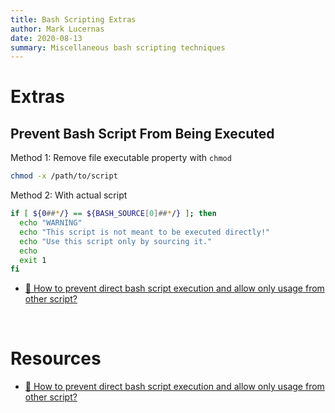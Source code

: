 ```yaml
---
title: Bash Scripting Extras
author: Mark Lucernas
date: 2020-08-13
summary: Miscellaneous bash scripting techniques
---
```



# Extras

## Prevent Bash Script From Being Executed

Method 1: Remove file executable property with `chmod`

```sh
chmod -x /path/to/script
```

Method 2: With actual script

```sh
if [ ${0##*/} == ${BASH_SOURCE[0]##*/} ]; then
  echo "WARNING"
  echo "This script is not meant to be executed directly!"
  echo "Use this script only by sourcing it."
  echo
  exit 1
fi
```

- [📄 How to prevent direct bash script execution and allow only usage from other script?](https://stackoverflow.com/questions/22962591/how-to-prevent-direct-bash-script-execution-and-allow-only-usage-from-other-scri)


<br>

# Resources

- [📄 How to prevent direct bash script execution and allow only usage from other script?](https://stackoverflow.com/questions/22962591/how-to-prevent-direct-bash-script-execution-and-allow-only-usage-from-other-scri)

